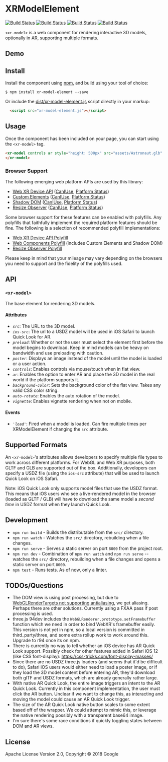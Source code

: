 # XRModelElement

[![Build Status](http://img.shields.io/travis/google/xr-model-element.svg?style=flat-square)](https://travis-ci.org/google/xr-model-element)
[![Build Status](http://img.shields.io/npm/v/xr-model-element.svg?style=flat-square)](https://www.npmjs.org/package/xr-model-element)
[![Build Status](http://img.shields.io/npm/dt/xr-model-element.svg?style=flat-square)](https://www.npmjs.org/package/xr-model-element)
[![Build Status](http://img.shields.io/npm/l/xr-model-element.svg?style=flat-square)](https://www.npmjs.org/package/xr-model-element)


`<xr-model>` is a web component for rendering interactive 3D models, optionally in AR,
supporting multiple formats.

## Demo

## Install

Install the component using [npm](https://www.npmjs.com/), and build using your tool of choice:

```
$ npm install xr-model-element --save
```

Or include the [dist/xr-model-element.js](dist/xr-model-element.js) script directly in your markup:

```html
  <script src="xr-model-element.js"></script>
```

## Usage

Once the component has been included on your page, you can start using the
`<xr-model>` tag.

```html
<xr-model controls ar style="height: 500px" src="assets/Astronaut.glb" ios-src="assets/Astronaut.usdz">
</xr-model>
```

### Browser Support

The following emerging web platform APIs are used by this library:

 - [Web XR Device API](https://immersive-web.github.io/webxr/) ([CanIUse](https://caniuse.com/#feat=webvr), [Platform Status](https://www.chromestatus.com/features/5680169905815552))
 - [Custom Elements](https://html.spec.whatwg.org/multipage/custom-elements.html#custom-elements) ([CanIUse](https://caniuse.com/#feat=custom-elementsv1), [Platform Status](https://www.chromestatus.com/features/4696261944934400))
 - [Shadow DOM](https://dom.spec.whatwg.org/#shadow-trees) ([CanIUse](https://caniuse.com/#feat=shadowdomv1), [Platform Status](https://www.chromestatus.com/features/4667415417847808))
 - [Resize Observer](https://wicg.github.io/ResizeObserver/) ([CanIUse](https://caniuse.com/#feat=resizeobserver), [Platform Status](https://www.chromestatus.com/features/5705346022637568))

Some browser support for these features can be enabled with polyfills. Any
polyfills that faithfully implement the required platform features should be
fine. The following is a selection of recommended polyfill implementations:

 - [Web XR Device API Polyfill](https://github.com/immersive-web/webxr-polyfill)
 - [Web Components Polyfill](https://github.com/webcomponents/webcomponentsjs) (includes Custom Elements and Shadow DOM)
 - [Resize Observer Polyfill](https://github.com/que-etc/resize-observer-polyfill)

Please keep in mind that your mileage may vary depending on the browsers you
need to support and the fidelity of the polyfills used.

## API

### `<xr-model>`

The base element for rendering 3D models.

#### Attributes

* *`src`*: The URL to the 3D model.
* *`ios-src`*: The url to a USDZ model will be used in iOS Safari to launch Quick Look for AR.
* *`preload`*: Whether or not the user must select the element first before the model begins to download. Keep in mind models can be heavy on bandwidth and use preloading with caution.
* *`poster`*: Displays an image instead of the model until the model is loaded or a user action.
* *`controls`*: Enables controls via mouse/touch when in flat view.
* *`ar`*: Enables the option to enter AR and place the 3D model in the real world if the platform supports it.
* *`background-color`*: Sets the background color of the flat view. Takes any valid CSS color string.
* *`auto-rotate`*: Enables the auto rotation of the model.
* *`vignette`*: Enables vignette rendering when not on mobile.

#### Events

* *`'load'`*: Fired when a model is loaded. Can fire multiple times per XRModelElement if changing the `src` attribute.

## Supported Formats

An `<xr-model>`'s attributes allows developers to specify multiple file types to work
across different platforms. For WebGL and Web XR purposes, both GLTF and GLB are
supported out of the box. Additionally, developers can specify a USDZ file (using
the `ios-src` attribute) that will be used to launch Quick Look on iOS Safari.

Note: iOS Quick Look only supports model files that use the USDZ format. This means
that iOS users who see a live-rendered model in the browser (loaded as GLTF / GLB) will
have to download the same model a _second time_ in USDZ format when they launch Quick Look.

## Development

* `npm run build` - Builds the distributable from the `src/` directory.
* `npm run watch` - Watches the `src/` directory, rebuilding when a file changes.
* `npm run serve` - Serves a static server on port `8000` from the project root.
* `npm run dev` - Combination of `npm run watch` and `npm run serve` -- watches the `src/` directory, rebuilding when a file changes and opens a static server on port `8000`.
* `npm test` - Runs tests. As of now, only a linter.

## TODOs/Questions

* The DOM view is using post processing, but due to [WebGLRenderTargets not supporting antialiasing](https://github.com/mrdoob/three.js/issues/568), we get aliasing. Perhaps there are other solutions. Currently using a FXAA pass if post processing is used.
* three.js 94dev includes the `WebGLRenderer.prototype.setFramebuffer` function which we need in order to bind WebXR's framebuffer easily. This version is not yet in npm, so a local version is committed in third_party/three, and some extra rollup work to work around this. Upgrade to r94 once its on npm.
* There is currently no way to tell whether an iOS device has AR Quick Look support. Possibly check for other features added in Safari iOS 12 (like CSS font-display): https://css-tricks.com/font-display-masses/
* Since there are no USDZ three.js loaders (and seems that it'd be difficult to do), Safari iOS users would either need to load a poster image, or if they load the 3D model content before entering AR, they'd download both glTF and USDZ formats, which are already generally rather large.
* With native AR Quick Look, the entire image triggers an intent to the AR Quick Look. Currently in this component implementation, the user must click the AR button. Unclear if we want to change this, as interacting and moving the model could cause an AR Quick Look trigger.
* The size of the AR Quick Look native button scales to some extent based off of the wrapper. We could attempt to mimic this, or leverage the native rendering possibly with a transparent base64 image.
* I'm sure there's some race conditions if quickly toggling states between DOM and AR views.

## License

Apache License Version 2.0, Copyright © 2018 Google

[USDZ]: https://graphics.pixar.com/usd/docs/Usdz-File-Format-Specification.html
[glTF]: https://github.com/KhronosGroup/glTF/tree/master/specification/2.0
[glb]: https://github.com/KhronosGroup/glTF/tree/master/specification/2.0#glb-file-format-specification
